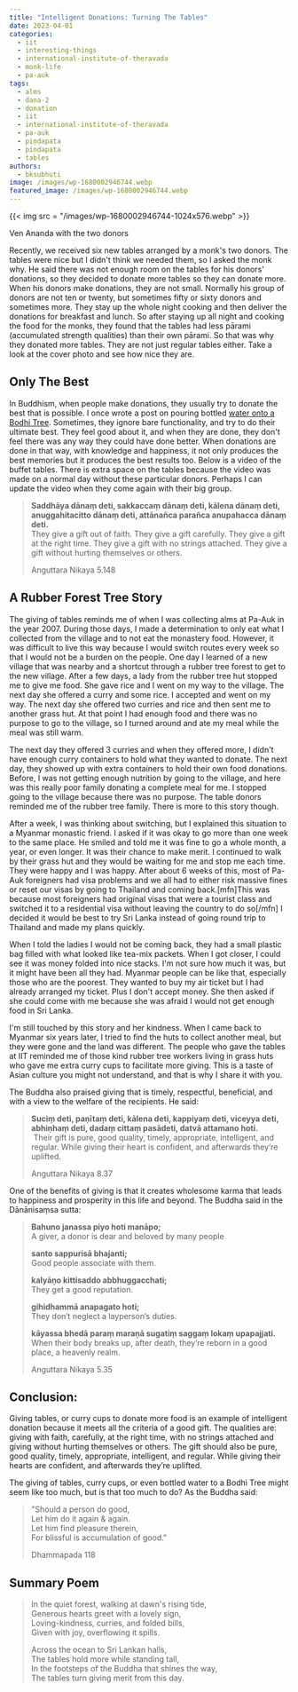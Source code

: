 ```yaml
---
title: "Intelligent Donations: Turning The Tables"
date: 2023-04-01
categories: 
  - iit
  - interesting-things
  - international-institute-of-theravada
  - monk-life
  - pa-auk
tags: 
  - alms
  - dana-2
  - donation
  - iit
  - international-institute-of-theravada
  - pa-auk
  - piṇḍapata
  - pindapata
  - tables
authors: 
  - bksubhuti
image: /images/wp-1680002946744.webp
featured_image: /images/wp-1680002946744.webp
---
```


{{< img src = "/images/wp-1680002946744-1024x576.webp" >}}

Ven Ananda with the two donors

Recently, we received six new tables arranged by a monk's two donors. The tables were nice but I didn't think we needed them, so I asked the monk why. He said there was not enough room on the tables for his donors' donations, so they decided to donate more tables so they can donate more. When his donors make donations, they are not small. Normally his group of donors are not ten or twenty, but sometimes fifty or sixty donors and sometimes more. They stay up the whole night cooking and then deliver the donations for breakfast and lunch. So after staying up all night and cooking the food for the monks, they found that the tables had less pārami (accumulated strength qualities) than their own pārami. So that was why they donated more tables. They are not just regular tables either. Take a look at the cover photo and see how nice they are.

## Only The Best

In Buddhism, when people make donations, they usually try to donate the best that is possible. I once wrote a post on pouring bottled [water onto a Bodhi Tree](https://americanmonk.org/only-the-best-for-buddha/). Sometimes, they ignore bare functionality, and try to do their ultimate best. They feel good about it, and when they are done, they don't feel there was any way they could have done better. When donations are done in that way, with knowledge and happiness, it not only produces the best memories but it produces the best results too. Below is a video of the buffet tables. There is extra space on the tables because the video was made on a normal day without these particular donors. Perhaps I can update the video when they come again with their big group.

> **Saddhāya dānaṃ deti, sakkaccaṃ dānaṃ deti, kālena dānaṃ deti, anuggahitacitto dānaṃ deti, attānañca parañca anupahacca dānaṃ deti.**  
> They give a gift out of faith. They give a gift carefully. They give a gift at the right time. They give a gift with no strings attached. They give a gift without hurting themselves or others.
> 
> Anguttara Nikaya 5.148

## A Rubber Forest Tree Story

The giving of tables reminds me of when I was collecting alms at Pa-Auk in the year 2007. During those days, I made a determination to only eat what I collected from the village and to not eat the monastery food. However, it was difficult to live this way because I would switch routes every week so that I would not be a burden on the people. One day I learned of a new village that was nearby and a shortcut through a rubber tree forest to get to the new village. After a few days, a lady from the rubber tree hut stopped me to give me food. She gave rice and I went on my way to the village. The next day she offered a curry and some rice. I accepted and went on my way. The next day she offered two curries and rice and then sent me to another grass hut. At that point I had enough food and there was no purpose to go to the village, so I turned around and ate my meal while the meal was still warm.

The next day they offered 3 curries and when they offered more, I didn't have enough curry containers to hold what they wanted to donate. The next day, they showed up with extra containers to hold their own food donations. Before, I was not getting enough nutrition by going to the village, and here was this really poor family donating a complete meal for me. I stopped going to the village because there was no purpose. The table donors reminded me of the rubber tree family. There is more to this story though.

After a week, I was thinking about switching, but I explained this situation to a Myanmar monastic friend. I asked if it was okay to go more than one week to the same place. He smiled and told me it was fine to go a whole month, a year, or even longer. It was their chance to make merit. I continued to walk by their grass hut and they would be waiting for me and stop me each time. They were happy and I was happy. After about 6 weeks of this, most of Pa-Auk foreigners had visa problems and we all had to either risk massive fines or reset our visas by going to Thailand and coming back.\[mfn\]This was because most foreigners had original visas that were a tourist class and switched it to a residential visa without leaving the country to do so\[/mfn\] I decided it would be best to try Sri Lanka instead of going round trip to Thailand and made my plans quickly.

When I told the ladies I would not be coming back, they had a small plastic bag filled with what looked like tea-mix packets. When I got closer, I could see it was money folded into nice stacks. I'm not sure how much it was, but it might have been all they had. Myanmar people can be like that, especially those who are the poorest. They wanted to buy my air ticket but I had already arranged my ticket. Plus I don't accept money. She then asked if she could come with me because she was afraid I would not get enough food in Sri Lanka.

I'm still touched by this story and her kindness. When I came back to Myanmar six years later, I tried to find the huts to collect another meal, but they were gone and the land was different. The people who gave the tables at IIT reminded me of those kind rubber tree workers living in grass huts who gave me extra curry cups to facilitate more giving. This is a taste of Asian culture you might not understand, and that is why I share it with you.

The Buddha also praised giving that is timely, respectful, beneficial, and with a view to the welfare of the recipients. He said:

> **Suciṃ deti, paṇītaṃ deti, kālena deti, kappiyaṃ deti, viceyya deti, abhiṇhaṃ deti, dadaṃ cittaṃ pasādeti, datvā attamano hoti.**  
>  Their gift is pure, good quality, timely, appropriate, intelligent, and regular. While giving their heart is confident, and afterwards they’re uplifted.
> 
> Anguttara Nikaya 8.37

One of the benefits of giving is that it creates wholesome karma that leads to happiness and prosperity in this life and beyond. The Buddha said in the Dānānisaṃsa sutta:

> **Bahuno janassa piyo hoti manāpo;**  
> A giver, a donor is dear and beloved by many people
> 
> **santo sappurisā bhajanti;**  
> Good people associate with them.
> 
> **kalyāṇo kittisaddo abbhuggacchati;**  
> They get a good reputation.
> 
> **gihidhammā anapagato hoti;**  
> They don’t neglect a layperson’s duties.
> 
> **kāyassa bhedā paraṃ maraṇā sugatiṃ saggaṃ lokaṃ upapajjati.**  
> When their body breaks up, after death, they’re reborn in a good place, a heavenly realm.
> 
> Anguttara Nikaya 5.35

## Conclusion:

Giving tables, or curry cups to donate more food is an example of intelligent donation because it meets all the criteria of a good gift. The qualities are: giving with faith, carefully, at the right time, with no strings attached and giving without hurting themselves or others. The gift should also be pure, good quality, timely, appropriate, intelligent, and regular. While giving their hearts are confident, and afterwards they’re uplifted.

The giving of tables, curry cups, or even bottled water to a Bodhi Tree might seem like too much, but is that too much to do? As the Buddha said:

> "Should a person do good,  
> Let him do it again & again.  
> Let him find pleasure therein,  
> For blissful is accumulation of good."
> 
> Dhammapada 118

## Summary Poem

> In the quiet forest, walking at dawn's rising tide,  
> Generous hearts greet with a lovely sign,  
> Loving-kindness, curries, and folded bills,  
> Given with joy, overflowing it spills.
> 
> Across the ocean to Sri Lankan halls,  
> The tables hold more while standing tall,  
> In the footsteps of the Buddha that shines the way,  
> The tables turn giving merit from this day.

